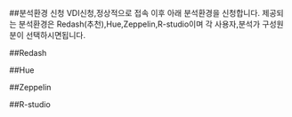 ##분석환경 신청
VDI신청,정상적으로 접속 이후 아래 분석환경을 신청합니다.
제공되는 분석환경은 Redash(추천),Hue,Zeppelin,R-studio이며 각 사용자,분석가 구성원분이 선택하시면됩니다.

##Redash


##Hue


##Zeppelin


##R-studio

